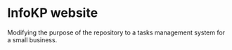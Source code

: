 # InfoKP website
Modifying the purpose of the repository to a tasks management system for a small business.
